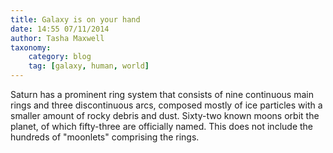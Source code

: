 ```yaml
---
title: Galaxy is on your hand
date: 14:55 07/11/2014
author: Tasha Maxwell
taxonomy:
    category: blog
    tag: [galaxy, human, world]
---
```


Saturn has a prominent ring system that consists of nine continuous main rings and three discontinuous arcs, composed mostly of ice particles with a smaller amount of rocky debris and dust. Sixty-two known moons orbit the planet, of which fifty-three are officially named. This does not include the hundreds of "moonlets" comprising the rings.
